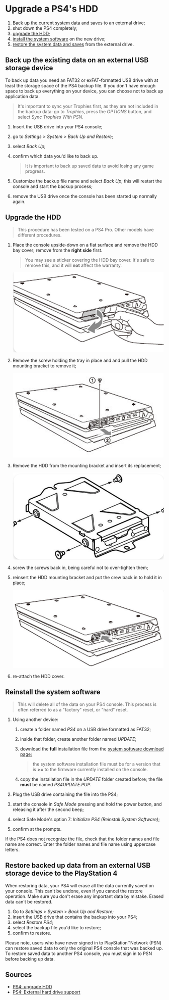 # Upgrade a PS4's HDD

1. [Back up the current system data and saves][back up the existing data on an external usb storage device] to an external drive;
1. shut down the PS4 completely;
1. [upgrade the HDD];
1. [install the system software][reinstall the system software] on the new drive;
1. [restore the system data and saves][restore backed up data from an external usb storage device to the playstation 4] from the external drive.

## Back up the existing data on an external USB storage device

To back up data you need an FAT32 or exFAT-formatted USB drive with at least the storage space of the PS4 backup file. If you don't have enough space to back up everything on your device, you can choose not to back up application data.

> It's important to sync your Trophies first, as they are not included in the backup data: go to _Trophies_, press the _OPTIONS_ button, and select _Sync Trophies With PSN_.

1. Insert the USB drive into your PS4 console;
1. go to _Settings_ > _System_ > _Back Up and Restore_;
1. select _Back Up_;
1. confirm which data you'd like to back up.

   > It is important to back up saved data to avoid losing any game progress.

1. Customize the backup file name and select _Back Up_; this will restart the console and start the backup process;
1. remove the USB drive once the console has been started up normally again.


## Upgrade the HDD

> This procedure has been tested on a PS4 Pro. Other models have different procedures.

1. Place the console upside-down on a flat surface and remove the HDD bay cover; remove from the **right side** first.

   > You may see a sticker covering the HDD bay cover. It's safe to remove this, and it will **not** affect the warranty.

   ![remove the hdd bay cover](remove%20the%20hdd%20bay%20cover.png)

1. Remove the screw holding the tray in place and and pull the HDD mounting bracket to remove it;

   ![remove the mounting bracket](remove%20the%20mounting%20bracket.png)

1. Remove the HDD from the mounting bracket and insert its replacement;

   ![remove the screws from the mounting bracket](remove%20the%20screws%20from%20the%20mounting%20bracket.png)

1. screw the screws back in, being careful not to over-tighten them;
1. reinsert the HDD mounting bracket and put the crew back in to hold it in place;

   ![insert the mounting bracket](insert%20the%20mounting%20bracket.png)

1. re-attach the HDD cover.

## Reinstall the system software

> This will delete all of the data on your PS4 console. This process is often referred to as a "factory" reset, or "hard" reset.

1. Using another device:

   1. create a folder named _PS4_ on a USB drive formatted as FAT32;
   1. inside that folder, create another folder named _UPDATE_;
   1. download the **full** installation file from the [system software download page];

      > the system software installation file must be for a version that is **>=** to the firmware currently installed on the console.

   1. copy the installation file in the _UPDATE_ folder created before; the file **must** be named _PS4UPDATE.PUP_.

2. Plug the USB drive containing the file into the PS4;
3. start the console in _Safe Mode_ pressing and hold the power button, and releasing it after the second beep;
4. select Safe Mode's option 7: _Initialize PS4 (Reinstall System Software)_;
5. confirm at the prompts.

If the PS4 does not recognize the file, check that the folder names and file name are correct. Enter the folder names and file name using uppercase letters.

## Restore backed up data from an external USB storage device to the PlayStation 4

When restoring data, your PS4 will erase all the data currently saved on your console. This can't be undone, even if you cancel the restore operation. Make sure you don't erase any important data by mistake. Erased data can't be restored.

1. Go to _Settings_ > _System_ > _Back Up and Restore_;
1. insert the USB drive that contains the backup into your PS4;
1. select _Restore PS4_;
1. select the backup file you'd like to restore;
1. confirm to restore.

Please note, users who have never signed in to PlayStation™Network (PSN) can restore saved data to only the original PS4 console that was backed up. To restore saved data to another PS4 console, you must sign in to PSN before backing up data.

## Sources

- [PS4: upgrade HDD]
- [PS4: External hard drive support]

<!-- internal references -->
[back up the existing data on an external usb storage device]: #back-up-the-existing-data-on-an-external-usb-storage-device
[reinstall the system software]: #reinstall-the-system-software
[restore backed up data from an external usb storage device to the playstation 4]: #restore-backed-up-data-from-an-external-usb-storage-device-to-the-playstation-4
[upgrade the hdd]: #upgrade-the-hdd

[ps4: external hard drive support]: https://www.playstation.com/en-us/support/hardware/ps4-external-hdd-support/
[ps4: upgrade hdd]: https://www.playstation.com/en-us/support/hardware/ps4-upgrade-hdd/#7000
[system software download page]: https://www.playstation.com/en-us/support/hardware/ps4/system-software/
